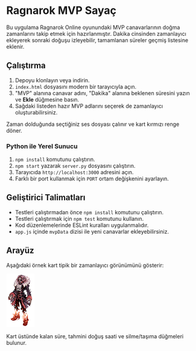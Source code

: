 # Ragnarok MVP Sayaç

Bu uygulama Ragnarok Online oyunundaki MVP canavarlarının doğma zamanlarını takip etmek için hazırlanmıştır. Dakika cinsinden zamanlayıcı ekleyerek sonraki doğuşu izleyebilir, tamamlanan süreler geçmiş listesine eklenir.

## Çalıştırma

1. Depoyu klonlayın veya indirin.
2. `index.html` dosyasını modern bir tarayıcıyla açın.
3. "MVP" alanına canavar adını, "Dakika" alanına beklenen süresini yazın ve **Ekle** düğmesine basın.
4. Sağdaki listeden hazır MVP adlarını seçerek de zamanlayıcı oluşturabilirsiniz.

Zaman dolduğunda seçtiğiniz ses dosyası çalınır ve kart kırmızı renge döner.

### Python ile Yerel Sunucu

1. `npm install` komutunu çalıştırın.
2. `npm start` yazarak `server.py` dosyasını çalıştırın.
3. Tarayıcıda `http://localhost:3000` adresini açın.
4. Farklı bir port kullanmak için `PORT` ortam değişkenini ayarlayın.

## Geliştirici Talimatları

- Testleri çalıştırmadan önce `npm install` komutunu çalıştırın.
- Testleri çalıştırmak için `npm test` komutunu kullanın.
- Kod düzenlemelerinde ESLint kuralları uygulanmalıdır.
- `app.js` içinde `mvpData` dizisi ile yeni canavarlar ekleyebilirsiniz.

## Arayüz

Aşağıdaki örnek kart tipik bir zamanlayıcı görünümünü gösterir:

![Örnek](MVP%20Giff/DRACULA.gif)

Kart üstünde kalan süre, tahmini doğuş saati ve silme/taşıma düğmeleri bulunur.
<!-- Güncel dosyaları görmek için tarayıcı önbelleğini temizleyin. -->
